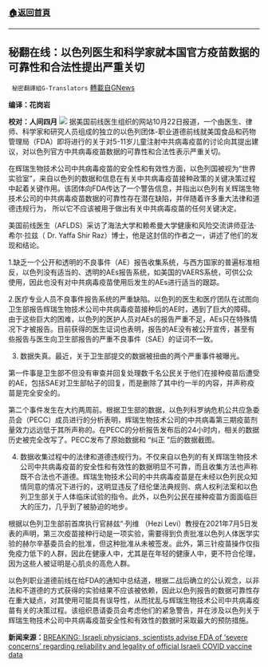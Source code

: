 ###  [:house:返回首頁](https://github.com/ourhimalayas/txt)
---


## 秘翻在线：以色列医生和科学家就本国官方疫苗数据的可靠性和合法性提出严重关切
` 秘密翻譯組G-Translators` [轉載自GNews](https://gnews.org/zh-hans/1613986/)

**编译：花岗岩**

**校对：人间四月**
![](https://assets.gnews.org/wp-content/uploads/2021/10/Screenshot-2021-10-24-144633.jpg)
据美国前线医生组织的网站10月22日报道，一个由医生、律师、科学家和研究人员组成的独立的以色列团体-职业道德前线就美国食品和药物管理局（FDA）即将进行的关于对5-11岁儿童注射中共病毒疫苗的讨论向其提出建议，对以色列官方中共病毒疫苗数据的可靠性和合法性表示严重关切。

在辉瑞生物技术公司中共病毒疫苗的安全性和有效性方面，以色列国被视为“世界实验室”，来自以色列的数据和信息在有关中共病毒疫苗接种政策的关键决策过程中起着关键作用。该团体向FDA传达了一个警告信息，并指出以色列有关辉瑞生物技术公司的中共病毒疫苗数据的可靠性存在潜在缺陷，并伴随着许多重大法律和道德违规行为， 所以它不应该被用于做出有关中共病毒疫苗的任何关键决定。

美国前线医生（AFLDS）采访了海法大学和赖希曼大学健康和风险交流讲师亚法·希尔·拉兹（ Dr. Yaffa Shir Raz）博士，他是这封信的作者之一，讲述了他们的发现和结论。

1.缺乏一个公开和透明的不良事件（AE）报告收集系统，与西方国家的普遍标准相反，以色列没有适当的、透明的AEs报告系统，如美国的VAERS系统，可供公众使用，因此也没有对中共病毒疫苗使用后发生的AEs进行适当的跟踪。

2.医疗专业人员不良事件报告系统的严重缺陷。以色列的医生和医疗团队在试图向卫生部报告辉瑞生物技术公司中共病毒疫苗接种后的AE时，遇到了巨大的障碍。由于这些巨大的困难，以色列的医护人员对AEs的报告严重不足，AEs只在特殊情况下才被报告。目前获得的医生证词也表明，报告的AE没有被公开宣传，甚至有些报告与医生向卫生部报告的严重不良事件（SAE）的证词不一致。

3. 数据失真。最近，关于卫生部提交的数据被扭曲的两个严重事件被曝光。

第一件事是卫生部不但没有审查并回复处理数千名公民关于他们在接种疫苗后遭受的AE，包括SAE对卫生部帖子的回复，而是删除了其中约一半的内容，并声称疫苗是完全安全的。

第二个事件发生在大约两周前。根据卫生部的数据，以色列科罗纳危机公共应急委员会（PECC）成员进行的分析表明，辉瑞生物技术公司的中共病毒第三期疫苗剂量效力远远低于其所声称的。在PECC的分析报告发布后的24小时内，相关的数据历史被完全改写了。PECC发布了原始数据和 “纠正 ”后的数据截图。

4. 数据收集过程中的法律和道德违规行为。不仅来自以色列的有关辉瑞生物技术公司中共病毒疫苗的安全性和有效性的数据明显不可靠，而且收集方法也声称既不合法也不道德。辉瑞生物技术公司的中共病毒疫苗是在未经以色列民众知情同意的情况下进行的，这明显违反了纽伦堡法典规则、病人权利法案和以色列卫生部关于人体临床试验的指令。此外，以色列公民在接种疫苗方面面临巨大的压力，几乎到了被胁迫的地步。

根据以色列卫生部前首席执行官赫兹“·列维 （Hezi Levi）教授在2021年7月5日发表的声明，第三次疫苗接种行动是一项实验，需要得到负责批准以色列人体医学实验的赫尔辛基委员会的批准，但这种批准从未被签发。此外，第三针疫苗操作仅指免疫力低下的人群，因此在健康人中，尤其是在年轻的健康人中，更不符合伦理，因为这些人被证明是心肌炎的高危人群。

以色列职业道德前线在给FDA的通知中总结道，根据二战后确立的公认观念，以非法和不道德的方式获得的实验结果不应该被依赖，因此以色列报告的数据可靠性存在重大疑点，对其使用可能具有误导性，从而扰乱与辉瑞生物技术公司中共病毒疫苗有关的决策过程。该组织恳请委员会考虑他们的紧急警告，并在涉及以色列关于辉瑞生物技术公司中共病毒疫苗安全性和有效性的数据时采取最大的预防措施。

**新闻来源：**[BREAKING: Israeli physicians, scientists advise FDA of ‘severe concerns’ regarding reliability and legality of official Israeli COVID vaccine data](https://americasfrontlinedoctors.org/2/frontlinenews/breaking-israeli-physicians-scientists-advise-fda-of-severe-concerns-regarding-reliability-and-legality-of-official-israeli-covid-vaccine-data/)
